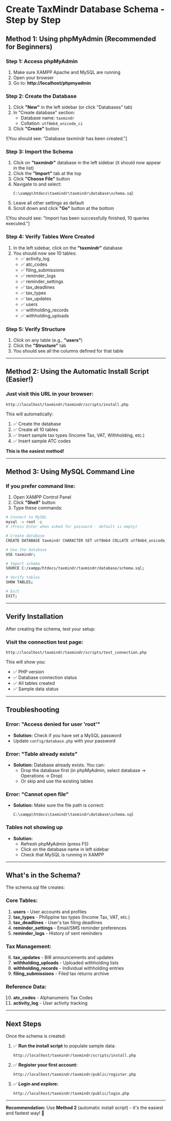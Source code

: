 # Create TaxMindr Database Schema - Step by Step

## Method 1: Using phpMyAdmin (Recommended for Beginners)

### Step 1: Access phpMyAdmin
1. Make sure XAMPP Apache and MySQL are running
2. Open your browser
3. Go to: **http://localhost/phpmyadmin**

### Step 2: Create the Database
1. Click **"New"** in the left sidebar (or click "Databases" tab)
2. In "Create database" section:
   - Database name: `taxmindr`
   - Collation: `utf8mb4_unicode_ci`
3. Click **"Create"** button

![You should see: "Database taxmindr has been created."]

### Step 3: Import the Schema
1. Click on **"taxmindr"** database in the left sidebar (it should now appear in the list)
2. Click the **"Import"** tab at the top
3. Click **"Choose File"** button
4. Navigate to and select:
   ```
   C:\xampp\htdocs\taxmindr\taxmindr\database\schema.sql
   ```
5. Leave all other settings as default
6. Scroll down and click **"Go"** button at the bottom

![You should see: "Import has been successfully finished, 10 queries executed."]

### Step 4: Verify Tables Were Created
1. In the left sidebar, click on the **"taxmindr"** database
2. You should now see 10 tables:
   - ✅ activity_log
   - ✅ atc_codes
   - ✅ filing_submissions
   - ✅ reminder_logs
   - ✅ reminder_settings
   - ✅ tax_deadlines
   - ✅ tax_types
   - ✅ tax_updates
   - ✅ users
   - ✅ withholding_records
   - ✅ withholding_uploads

### Step 5: Verify Structure
1. Click on any table (e.g., **"users"**)
2. Click the **"Structure"** tab
3. You should see all the columns defined for that table

---

## Method 2: Using the Automatic Install Script (Easier!)

### Just visit this URL in your browser:
```
http://localhost/taxmindr/taxmindr/scripts/install.php
```

This will automatically:
1. ✅ Create the database
2. ✅ Create all 10 tables
3. ✅ Insert sample tax types (Income Tax, VAT, Withholding, etc.)
4. ✅ Insert sample ATC codes

**This is the easiest method!**

---

## Method 3: Using MySQL Command Line

### If you prefer command line:

1. Open XAMPP Control Panel
2. Click **"Shell"** button
3. Type these commands:

```bash
# Connect to MySQL
mysql -u root -p
# (Press Enter when asked for password - default is empty)

# Create database
CREATE DATABASE taxmindr CHARACTER SET utf8mb4 COLLATE utf8mb4_unicode_ci;

# Use the database
USE taxmindr;

# Import schema
SOURCE C:/xampp/htdocs/taxmindr/taxmindr/database/schema.sql;

# Verify tables
SHOW TABLES;

# Exit
EXIT;
```

---

## Verify Installation

After creating the schema, test your setup:

### Visit the connection test page:
```
http://localhost/taxmindr/taxmindr/scripts/test_connection.php
```

This will show you:
- ✅ PHP version
- ✅ Database connection status
- ✅ All tables created
- ✅ Sample data status

---

## Troubleshooting

### Error: "Access denied for user 'root'"
- **Solution:** Check if you have set a MySQL password
- Update `config/database.php` with your password

### Error: "Table already exists"
- **Solution:** Database already exists. You can:
  - Drop the database first (in phpMyAdmin, select database → Operations → Drop)
  - Or skip and use the existing tables

### Error: "Cannot open file"
- **Solution:** Make sure the file path is correct:
  ```
  C:\xampp\htdocs\taxmindr\taxmindr\database\schema.sql
  ```

### Tables not showing up
- **Solution:** 
  - Refresh phpMyAdmin (press F5)
  - Click on the database name in left sidebar
  - Check that MySQL is running in XAMPP

---

## What's in the Schema?

The schema.sql file creates:

### Core Tables:
1. **users** - User accounts and profiles
2. **tax_types** - Philippine tax types (Income Tax, VAT, etc.)
3. **tax_deadlines** - User's tax filing deadlines
4. **reminder_settings** - Email/SMS reminder preferences
5. **reminder_logs** - History of sent reminders

### Tax Management:
6. **tax_updates** - BIR announcements and updates
7. **withholding_uploads** - Uploaded withholding lists
8. **withholding_records** - Individual withholding entries
9. **filing_submissions** - Filed tax returns archive

### Reference Data:
10. **atc_codes** - Alphanumeric Tax Codes
11. **activity_log** - User activity tracking

---

## Next Steps

Once the schema is created:

1. ✅ **Run the install script** to populate sample data:
   ```
   http://localhost/taxmindr/taxmindr/scripts/install.php
   ```

2. ✅ **Register your first account:**
   ```
   http://localhost/taxmindr/taxmindr/public/register.php
   ```

3. ✅ **Login and explore:**
   ```
   http://localhost/taxmindr/taxmindr/public/login.php
   ```

---

**Recommendation:** Use **Method 2** (automatic install script) - it's the easiest and fastest way! 🚀
